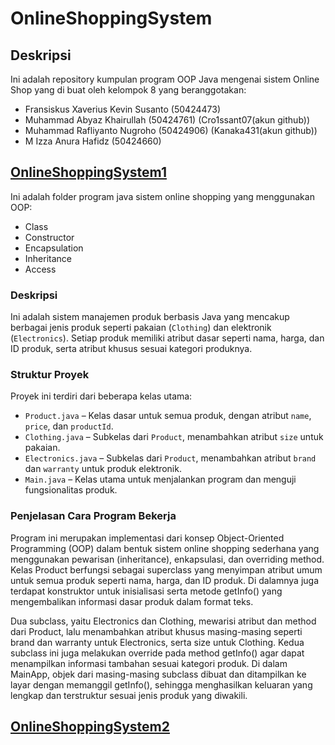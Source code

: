 # OnlineShoppingSystem

## Deskripsi
Ini adalah repository kumpulan program OOP Java mengenai sistem Online Shop yang di buat oleh kelompok 8 yang beranggotakan:

- Fransiskus Xaverius Kevin Susanto (50424473)
- Muhammad Abyaz Khairullah (50424761) (Cro1ssant07(akun github))
- Muhammad Rafliyanto Nugroho (50424906) (Kanaka431(akun github))
- M Izza Anura Hafidz (50424660)

## [OnlineShoppingSystem1](https://github.com/FransiskusXaveriusKevinSusanto/OnlineShoppingSystem/tree/main/OnlineShoppingSystem1)
Ini adalah folder program java sistem online shopping yang menggunakan OOP:
- Class
- Constructor
- Encapsulation
- Inheritance
- Access

### Deskripsi
Ini adalah sistem manajemen produk berbasis Java yang mencakup berbagai jenis produk seperti pakaian (`Clothing`) dan elektronik (`Electronics`). Setiap produk memiliki atribut dasar seperti nama, harga, dan ID produk, serta atribut khusus sesuai kategori produknya.

### Struktur Proyek
Proyek ini terdiri dari beberapa kelas utama:
- `Product.java` – Kelas dasar untuk semua produk, dengan atribut `name`, `price`, dan `productId`.
- `Clothing.java` – Subkelas dari `Product`, menambahkan atribut `size` untuk pakaian.
- `Electronics.java` – Subkelas dari `Product`, menambahkan atribut `brand` dan `warranty` untuk produk elektronik.
- `Main.java` – Kelas utama untuk menjalankan program dan menguji fungsionalitas produk.

### Penjelasan Cara Program Bekerja

Program ini merupakan implementasi dari konsep Object-Oriented Programming (OOP) dalam bentuk sistem online shopping sederhana yang menggunakan pewarisan (inheritance), enkapsulasi, dan overriding method. Kelas Product berfungsi sebagai superclass yang menyimpan atribut umum untuk semua produk seperti nama, harga, dan ID produk. Di dalamnya juga terdapat konstruktor untuk inisialisasi serta metode getInfo() yang mengembalikan informasi dasar produk dalam format teks.

Dua subclass, yaitu Electronics dan Clothing, mewarisi atribut dan method dari Product, lalu menambahkan atribut khusus masing-masing seperti brand dan warranty untuk Electronics, serta size untuk Clothing. Kedua subclass ini juga melakukan override pada method getInfo() agar dapat menampilkan informasi tambahan sesuai kategori produk. Di dalam MainApp, objek dari masing-masing subclass dibuat dan ditampilkan ke layar dengan memanggil getInfo(), sehingga menghasilkan keluaran yang lengkap dan terstruktur sesuai jenis produk yang diwakili.


## [OnlineShoppingSystem2](https://github.com/FransiskusXaveriusKevinSusanto/OnlineShoppingSystem/tree/main/OnlineShoppingSystem2)
